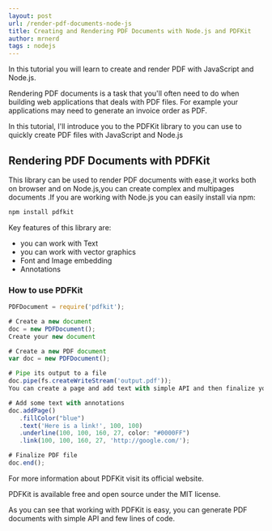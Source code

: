 ```yaml
---
layout: post
url: /render-pdf-documents-node-js
title: Creating and Rendering PDF Documents with Node.js and PDFKit
author: mrnerd
tags : nodejs
---
```


In this tutorial you will learn to create and render PDF with JavaScript and Node.js. 

Rendering PDF documents is a task that you'll often need to do when building web applications that deals with PDF files. For example your applications may need to generate an invoice order as PDF.

In this tutorial, I'll introduce you to the PDFKit library to you can use to quickly create PDF files with JavaScript and Node.js

## Rendering PDF Documents with PDFKit

This library can be used to render PDF documents with ease,it works both on browser and on Node.js,you can create complex and multipages documents .If you are working with Node.js you can easily install via npm:

```bash
npm install pdfkit
```

Key features of this library are:

- you can work with Text
- you can work with vector graphics
- Font and Image embedding
- Annotations

### How to use PDFKit

```js
PDFDocument = require('pdfkit');

# Create a new document
doc = new PDFDocument();
Create your new document 

# Create a new PDF document
var doc = new PDFDocument();

# Pipe its output to a file
doc.pipe(fs.createWriteStream('output.pdf'));
You can create a page and add text with simple API and then finalize your doc 

# Add some text with annotations
doc.addPage()
   .fillColor("blue")
   .text('Here is a link!', 100, 100)
   .underline(100, 100, 160, 27, color: "#0000FF")
   .link(100, 100, 160, 27, 'http://google.com/');

# Finalize PDF file
doc.end();
```

For more information about PDFKit visit its official website.

PDFKit is available free and open source under the MIT license.

As you can see that working with PDFKit is easy, you can generate PDF documents with simple API and few lines of code.   





   
